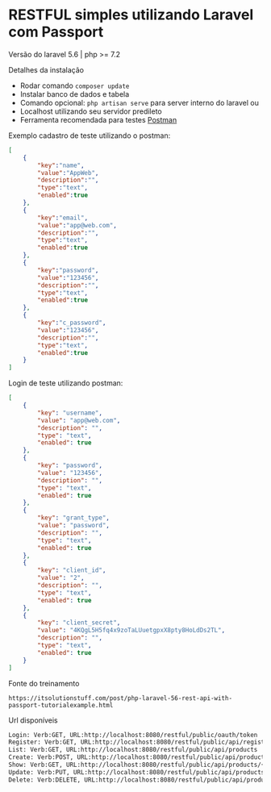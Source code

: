 # RESTFUL simples utilizando Laravel com Passport

Versão do laravel 5.6 | php >= 7.2

Detalhes da instalação

* Rodar comando `composer update`
* Instalar banco de dados e tabela
* Comando opcional: `php artisan serve` para server interno do laravel ou
* Localhost utilizando seu servidor predileto
* Ferramenta recomendada para testes [Postman](https://www.getpostman.com/)

Exemplo cadastro de teste utilizando o postman:

````json
[
    {
        "key":"name",
        "value":"AppWeb",
        "description":"",
        "type":"text",
        "enabled":true
    },
    {
        "key":"email",
        "value":"app@web.com",
        "description":"",
        "type":"text",
        "enabled":true
    },
    {
        "key":"password",
        "value":"123456",
        "description":"",
        "type":"text",
        "enabled":true
    },
    {
        "key":"c_password",
        "value":"123456",
        "description":"",
        "type":"text",
        "enabled":true
    }
]
````

Login de teste utilizando postman:

````json
[
    {
        "key": "username",
        "value": "app@web.com",
        "description": "",
        "type": "text",
        "enabled": true
    },
    {
        "key": "password",
        "value": "123456",
        "description": "",
        "type": "text",
        "enabled": true
    },
    {
        "key": "grant_type",
        "value": "password",
        "description": "",
        "type": "text",
        "enabled": true
    },
    {
        "key": "client_id",
        "value": "2",
        "description": "",
        "type": "text",
        "enabled": true
    },
    {
        "key": "client_secret",
        "value": "4KQgL5H5fq4x9zoTaLUuetgpxX8pty8HoLdDs2TL",
        "description": "",
        "type": "text",
        "enabled": true
    }
]
````

Fonte do treinamento

````
https://itsolutionstuff.com/post/php-laravel-56-rest-api-with-passport-tutorialexample.html
````

Url disponíveis

````html
Login: Verb:GET, URL:http://localhost:8080/restful/public/oauth/token
Register: Verb:GET, URL:http://localhost:8080/restful/public/api/register
List: Verb:GET, URL:http://localhost:8080/restful/public/api/products
Create: Verb:POST, URL:http://localhost:8080/restful/public/api/products
Show: Verb:GET, URL:http://localhost:8080/restful/public/api/products/{id}
Update: Verb:PUT, URL:http://localhost:8080/restful/public/api/products/{id}
Delete: Verb:DELETE, URL:http://localhost:8080/restful/public/api/products/{id}
````
